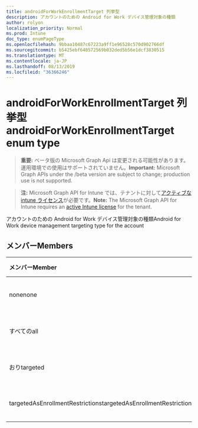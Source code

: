 ```yaml
---
title: androidForWorkEnrollmentTarget 列挙型
description: アカウントのための Android for Work デバイス管理対象の種類
author: rolyon
localization_priority: Normal
ms.prod: Intune
doc_type: enumPageType
ms.openlocfilehash: 9bbaa10487c67223a9ff1e96528c570d902766df
ms.sourcegitcommit: b5425ebf648572569b032ded5b56e1dcf3830515
ms.translationtype: MT
ms.contentlocale: ja-JP
ms.lasthandoff: 08/13/2019
ms.locfileid: "36366246"
---
```

# <a name="androidforworkenrollmenttarget-enum-type"></a><span data-ttu-id="57088-103">androidForWorkEnrollmentTarget 列挙型</span><span class="sxs-lookup"><span data-stu-id="57088-103">androidForWorkEnrollmentTarget enum type</span></span>

> <span data-ttu-id="57088-104">**重要:** ベータ版の Microsoft Graph Api は変更される可能性があります。運用環境での使用はサポートされていません。</span><span class="sxs-lookup"><span data-stu-id="57088-104">**Important:** Microsoft Graph APIs under the /beta version are subject to change; production use is not supported.</span></span>

> <span data-ttu-id="57088-105">**注:** Microsoft Graph API for Intune では、テナントに対して[アクティブな intune ライセンス](https://go.microsoft.com/fwlink/?linkid=839381)が必要です。</span><span class="sxs-lookup"><span data-stu-id="57088-105">**Note:** The Microsoft Graph API for Intune requires an [active Intune license](https://go.microsoft.com/fwlink/?linkid=839381) for the tenant.</span></span>

<span data-ttu-id="57088-106">アカウントのための Android for Work デバイス管理対象の種類</span><span class="sxs-lookup"><span data-stu-id="57088-106">Android for Work device management targeting type for the account</span></span>

## <a name="members"></a><span data-ttu-id="57088-107">メンバー</span><span class="sxs-lookup"><span data-stu-id="57088-107">Members</span></span>
|<span data-ttu-id="57088-108">メンバー</span><span class="sxs-lookup"><span data-stu-id="57088-108">Member</span></span>|<span data-ttu-id="57088-109">値</span><span class="sxs-lookup"><span data-stu-id="57088-109">Value</span></span>|<span data-ttu-id="57088-110">説明</span><span class="sxs-lookup"><span data-stu-id="57088-110">Description</span></span>|
|:---|:---|:---|
|<span data-ttu-id="57088-111">none</span><span class="sxs-lookup"><span data-stu-id="57088-111">none</span></span>|<span data-ttu-id="57088-112">.0</span><span class="sxs-lookup"><span data-stu-id="57088-112">0</span></span>|<span data-ttu-id="57088-113">まだ文書化されていません</span><span class="sxs-lookup"><span data-stu-id="57088-113">Not yet documented</span></span>|
|<span data-ttu-id="57088-114">すべての</span><span class="sxs-lookup"><span data-stu-id="57088-114">all</span></span>|<span data-ttu-id="57088-115">1-d</span><span class="sxs-lookup"><span data-stu-id="57088-115">1</span></span>|<span data-ttu-id="57088-116">まだ文書化されていません</span><span class="sxs-lookup"><span data-stu-id="57088-116">Not yet documented</span></span>|
|<span data-ttu-id="57088-117">おり</span><span class="sxs-lookup"><span data-stu-id="57088-117">targeted</span></span>|<span data-ttu-id="57088-118">pbm-2</span><span class="sxs-lookup"><span data-stu-id="57088-118">2</span></span>|<span data-ttu-id="57088-119">まだ文書化されていません</span><span class="sxs-lookup"><span data-stu-id="57088-119">Not yet documented</span></span>|
|<span data-ttu-id="57088-120">targetedAsEnrollmentRestrictions</span><span class="sxs-lookup"><span data-stu-id="57088-120">targetedAsEnrollmentRestrictions</span></span>|<span data-ttu-id="57088-121">1/3</span><span class="sxs-lookup"><span data-stu-id="57088-121">3</span></span>|<span data-ttu-id="57088-122">まだ文書化されていません</span><span class="sxs-lookup"><span data-stu-id="57088-122">Not yet documented</span></span>|



